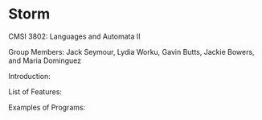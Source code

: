 # Storm

CMSI 3802: Languages and Automata II

Group Members: Jack Seymour, Lydia Worku, Gavin Butts, Jackie Bowers, and Maria Dominguez

Introduction:

List of Features: 

Examples of Programs:
